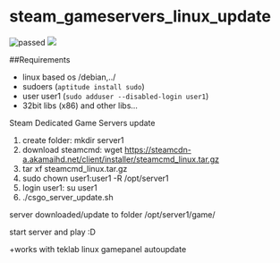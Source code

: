 # steam_gameservers_linux_update

<img src="https://img.shields.io/badge/Build%20Status-passed-green.svg" alt="passed"> <img src="https://img.shields.io/badge/tested%20OS-Debian%20server%2010.1%20x64-blue.svg">

##Requirements
- linux based os /debian,../
- sudoers   (```aptitude install sudo```)
- user user1  (```sudo adduser --disabled-login user1```)
- 32bit libs (x86) and other libs...



Steam Dedicated Game Servers update

1. create folder: mkdir server1
1. download steamcmd: wget https://steamcdn-a.akamaihd.net/client/installer/steamcmd_linux.tar.gz
2. tar xf steamcmd_linux.tar.gz
3. sudo chown user1:user1 -R /opt/server1
4. login user1: su user1
5. ./csgo_server_update.sh

server downloaded/update to folder /opt/server1/game/

start server and play :D


+works with teklab linux gamepanel autoupdate

